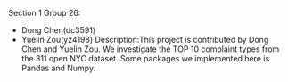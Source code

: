 Section 1
Group 26: 
- Dong Chen(dc3591)
- Yuelin Zou(yz4198)
Description:This project is contributed by Dong Chen and Yuelin Zou. We investigate the TOP 10 complaint types from the 311 open NYC dataset. Some packages we implemented here is Pandas and Numpy.

